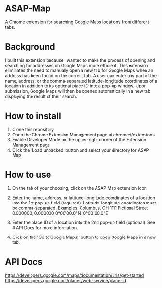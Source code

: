 # ASAP-Map
A Chrome extension for searching Google Maps locations from different tabs.

# Background
I built this extension because I wanted to make the process of opening and searching for addresses on Google Maps more efficient.
This extension eliminates the need to manually open a new tab for Google Maps when an address has been found on the current tab.
A user can enter any part of the name, address, or the comma-separated latitude-longitude coordinates of a location in addition to
its optional place ID into a pop-up window. Upon submission, Google Maps will then be opened automatically in a new tab displaying
the result of their search.

# How to install
1. Clone this repository
2. Open the Chrome Extension Management page at chrome://extensions
3. Enable Developer Mode on the upper-right corner of the Extension Management page
4. Click the 'Load unpacked' button and select your directory for ASAP Map

# How to use
1. On the tab of your choosing, click on the ASAP Map extension icon.
2. Enter the name, address, or latitude-longitude coordinates of a location into the 1st pop-up field (required).
   Latitude-longitude coordinates must be comma-separated.
   Examples:
   Columbus, OH
   1111 Fictional Street
   0.000000, 0.000000
   0°00'00.0"N, 0°00'00.0"E
   
3. Enter the place ID of a location into the 2nd pop-up field (optional). See # API Docs for more information.

4. Click on the 'Go to Google Maps!' button to open Google Maps in a new tab.

# API Docs
https://developers.google.com/maps/documentation/urls/get-started
https://developers.google.com/places/web-service/place-id

